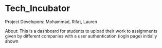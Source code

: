 # Tech_Incubator
Project Developers: Mohammad, Rifat, Lauren

About: This is a dashboard for students to upload their work to assignments given by different companies with a user authentication (login page) initially shown